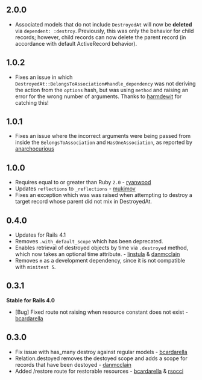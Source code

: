 ## 2.0.0
* Associated models that do not include `DestroyedAt` will now be
  **deleted** via `dependent: :destroy`. Previously, this was only the
behavior for child records; however, child records can now delete the
parent record (in accordance with default ActiveRecord behavior).

## 1.0.2
* Fixes an issue in which
  `DestroyedAt::BelongsToAssociation#handle_dependency` was not deriving
the action from the `options` hash, but was using `method` and raising
an error for the wrong number of arguments. Thanks to
[harmdewit](https://github.com/harmdewit) for catching this!

## 1.0.1
* Fixes an issue where the incorrect arguments were being passed
  from inside the `BelongsToAssociation` and `HasOneAssociation`, as
reported by [anarchocurious](https://github.com/anarchocurious)

## 1.0.0

* Requires equal to or greater than Ruby `2.0` -
  [ryanwood](https://github.com/ryanwood)
* Updates `reflections` to `_reflections` -
  [mukimov](https://github.com/mukimov)
* Fixes an exception which was was raised when attempting to destroy a 
target record whose parent did not mix in DestroyedAt.

## 0.4.0

* Updates for Rails 4.1
* Removes `.with_default_scope` which has been deprecated.
* Enables retrieval of destroyed objects by time via `.destroyed`
  method, which now takes an optional time attribute. - [linstula](https://github.com/linstula) & [danmcclain](https://github.com/danmcclain)
* Removes `m` as a development dependency, since it is not compatible
  with `minitest 5`.

## 0.3.1
**Stable for Rails 4.0**

* [Bug] Fixed route not raising when resource constant does not exist -
  [bcardarella](https://github.com/bcardarella)

## 0.3.0

* Fix issue with has_many destroy against regular models - [bcardarella](https://github.com/bcardarella)
* Relation.destoyed removes the destoyed scope and adds a scope 
  for records that have been destoyed -
[danmcclain](https://github.com/danmcclain)
* Added /restore route for restorable resources - [bcardarella](https://github.com/bcardarella) &
  [rsocci](https://github.com/rsocci)
